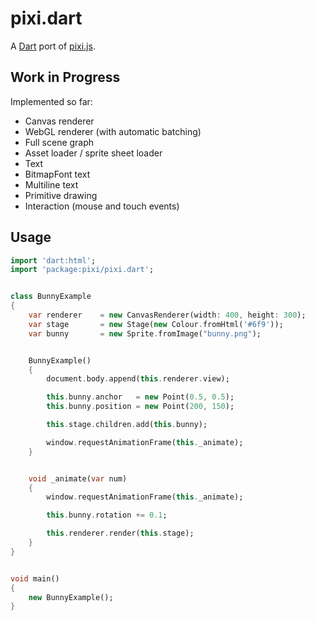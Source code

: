 pixi.dart
=========

A [Dart](https://www.dartlang.org/) port of [pixi.js](https://github.com/GoodBoyDigital/pixi.js/).


Work in Progress
----------------

Implemented so far:

* Canvas renderer
* WebGL renderer (with automatic batching)
* Full scene graph
* Asset loader / sprite sheet loader
* Text
* BitmapFont text
* Multiline text
* Primitive drawing
* Interaction (mouse and touch events)


Usage
-----

```dart
import 'dart:html';
import 'package:pixi/pixi.dart';


class BunnyExample
{
	var renderer	= new CanvasRenderer(width: 400, height: 300);
	var stage		= new Stage(new Colour.fromHtml('#6f9'));
	var bunny		= new Sprite.fromImage("bunny.png");


	BunnyExample()
	{
		document.body.append(this.renderer.view);

		this.bunny.anchor 	= new Point(0.5, 0.5);
		this.bunny.position	= new Point(200, 150);

		this.stage.children.add(this.bunny);

		window.requestAnimationFrame(this._animate);
	}


	void _animate(var num)
	{
		window.requestAnimationFrame(this._animate);

		this.bunny.rotation += 0.1;

		this.renderer.render(this.stage);
	}
}


void main()
{
	new BunnyExample();
}
```
